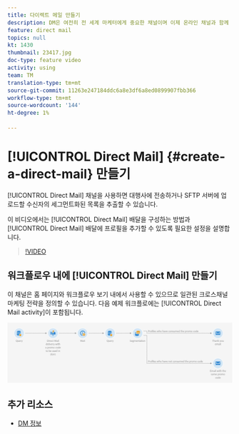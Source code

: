 ```yaml
---
title: 다이렉트 메일 만들기
description: DM은 여전히 전 세계 마케터에게 중요한 채널이며 이제 온라인 채널과 함께 이러한 오프라인 인터랙션을 조정할 수 있습니다. 이메일, 모바일 등 디지털 커뮤니케이션을 지원하는 동일한 엔진을 사용하여 다이렉트 메일러를 개인화할 수 있습니다.
feature: direct mail
topics: null
kt: 1430
thumbnail: 23417.jpg
doc-type: feature video
activity: using
team: TM
translation-type: tm+mt
source-git-commit: 11263e247184ddc6a8e3df6a8ed0899907fbb366
workflow-type: tm+mt
source-wordcount: '144'
ht-degree: 1%

---
```



# [!UICONTROL Direct Mail] {#create-a-direct-mail} 만들기

[!UICONTROL Direct Mail] 채널을 사용하면 대행사에 전송하거나 SFTP 서버에 업로드할 수신자의 세그먼트화된 목록을 추출할 수 있습니다.

이 비디오에서는 [!UICONTROL Direct Mail] 배달을 구성하는 방법과 [!UICONTROL Direct Mail] 배달에 프로필을 추가할 수 있도록 필요한 설정을 설명합니다.

>[!VIDEO](https://video.tv.adobe.com/v/23417?quality=12)

## 워크플로우 내에 [!UICONTROL Direct Mail] 만들기

이 채널은 홈 페이지와 워크플로우 보기 내에서 사용할 수 있으므로 일관된 크로스채널 마케팅 전략을 정의할 수 있습니다. 다음 예제 워크플로에는 [!UICONTROL Direct Mail activity]이 포함됩니다.

![워크플로우 이미지](/help/assets/direct_mail_examplewf.png)

## 추가 리소스

* [DM 정보](https://docs.adobe.com/content/help/en/campaign-standard/using/communication-channels/direct-mail/about-direct-mail.html)
